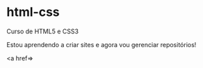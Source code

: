 # html-css
 Curso de HTML5 e CSS3

Estou aprendendo a criar sites e agora vou gerenciar repositórios!

<a href=>